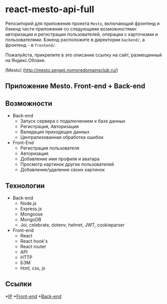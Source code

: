 # react-mesto-api-full
Репозиторий для приложения проекта `Mesto`, включающий фронтенд и бэкенд части приложения со следующими возможностями: авторизации и регистрации пользователей, операции с карточками и пользователями. Бэкенд расположите в директории `backend/`, а фронтенд - в `frontend/`. 
  
Пожалуйста, прикрепите в это описание ссылку на сайт, размещенный на Яндекс.Облаке.

[Mesto] (http://mesto.sergejj.nomoredomainsclub.ru/)
## Приложение Mesto. Front-end + Back-end
## Возможности
* Back-end
  - Запуск сервера с подключением к базе данных
  - Регистрация, Авторизация
  - Валидация приходящих данных
  - Централизованная обработка ошибок
* Front-End
  - Регистрация пользователя
  - Авторизация
  - Добавление имя профиля и аватара
  - Просмотр картинок других пользователей
  - Добавление/удаление своих картинок
## Технологии
- Back-end
    * Node.js
    * Express.js
    * Mongoose
    * MongoDB
    * Joi, celebrate, dotenv, helmet, JWT, cookieparser
- Front-end
    * React
    * React hook's
    * React router
    * API
    * HTTP
    * БЭМ
    * html, css, js

## Ссылки
 *[IP](158.160.19.192)
 *[Front-end](http://mesto.sergejj.nomoredomainsclub.ru/)
 *[Back-end](https://api.mesto.sergejj.nomoredomainsclub.ru/)